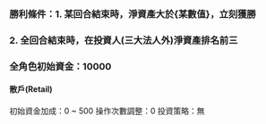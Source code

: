  ### 勝利條件：1. 某回合結束時，淨資產大於{某數值}，**立刻獲勝**
 ###          2. 全回合結束時，在投資人(三大法人外)淨資產排名前三


 ### 全角色初始資金：10000
 
 #### 散戶(Retail)
 初始資金加成：0 ~ 500
 操作次數調整：0
 投資策略：無

 #### 